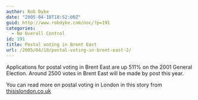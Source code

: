 ```yaml
---
author: Rob Dyke
date: "2005-04-18T18:52:00Z"
guid: http://www.robdyke.com/noc/?p=191
categories:
  - No Overall Control
id: 191
title: Postal voting in Brent East
url: /2005/04/18/postal-voting-in-brent-east-2/
---
```

Applications for postal voting in Brent East are up 511% on the 2001 General Election. Around 2500 votes in Brent East will be made by post this year.

You can read more on postal voting in London in this story from [thisislondon.co.uk](http://www.thisislondon.co.uk/news/articles/17945752)